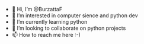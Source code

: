 - 👋 Hi, I’m @BurzattaF
- 👀 I’m interested in computer sience and python dev
- 🌱 I’m currently learning python
- 💞️ I’m looking to collaborate on python projects
- 📫 How to reach me here :-)

<!---
BurzattaF/BurzattaF is a ✨ special ✨ repository because its `README.md` (this file) appears on your GitHub profile.
You can click the Preview link to take a look at your changes.
--->
